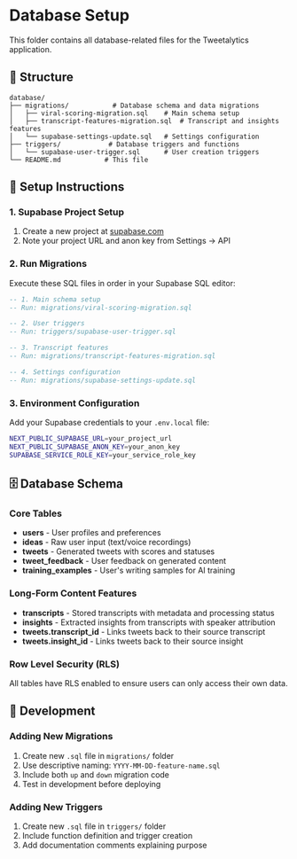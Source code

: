 # Database Setup

This folder contains all database-related files for the Tweetalytics application.

## 📁 Structure

```
database/
├── migrations/           # Database schema and data migrations
│   ├── viral-scoring-migration.sql    # Main schema setup
│   ├── transcript-features-migration.sql  # Transcript and insights features
│   └── supabase-settings-update.sql   # Settings configuration
├── triggers/            # Database triggers and functions
│   └── supabase-user-trigger.sql      # User creation triggers
└── README.md           # This file
```

## 🚀 Setup Instructions

### 1. Supabase Project Setup
1. Create a new project at [supabase.com](https://supabase.com)
2. Note your project URL and anon key from Settings → API

### 2. Run Migrations
Execute these SQL files in order in your Supabase SQL editor:

```sql
-- 1. Main schema setup
-- Run: migrations/viral-scoring-migration.sql

-- 2. User triggers
-- Run: triggers/supabase-user-trigger.sql

-- 3. Transcript features
-- Run: migrations/transcript-features-migration.sql

-- 4. Settings configuration
-- Run: migrations/supabase-settings-update.sql
```

### 3. Environment Configuration
Add your Supabase credentials to your `.env.local` file:

```bash
NEXT_PUBLIC_SUPABASE_URL=your_project_url
NEXT_PUBLIC_SUPABASE_ANON_KEY=your_anon_key
SUPABASE_SERVICE_ROLE_KEY=your_service_role_key
```

## 🗄️ Database Schema

### Core Tables
- **users** - User profiles and preferences
- **ideas** - Raw user input (text/voice recordings)  
- **tweets** - Generated tweets with scores and statuses
- **tweet_feedback** - User feedback on generated content
- **training_examples** - User's writing samples for AI training

### Long-Form Content Features
- **transcripts** - Stored transcripts with metadata and processing status
- **insights** - Extracted insights from transcripts with speaker attribution
- **tweets.transcript_id** - Links tweets back to their source transcript
- **tweets.insight_id** - Links tweets back to their source insight

### Row Level Security (RLS)
All tables have RLS enabled to ensure users can only access their own data.

## 🔧 Development

### Adding New Migrations
1. Create new `.sql` file in `migrations/` folder
2. Use descriptive naming: `YYYY-MM-DD-feature-name.sql`
3. Include both `up` and `down` migration code
4. Test in development before deploying

### Adding New Triggers
1. Create new `.sql` file in `triggers/` folder
2. Include function definition and trigger creation
3. Add documentation comments explaining purpose 